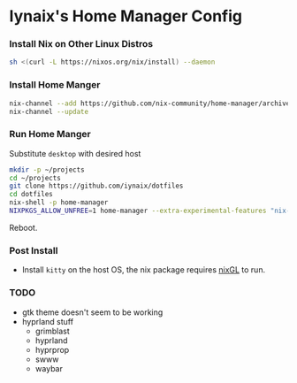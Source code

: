 # Iynaix's Home Manager Config

### Install Nix on Other Linux Distros

```sh
sh <(curl -L https://nixos.org/nix/install) --daemon
```

### Install Home Manger

```sh
nix-channel --add https://github.com/nix-community/home-manager/archive/master.tar.gz home-manager
nix-channel --update
```

### Run Home Manger

Substitute `desktop` with desired host

```sh
mkdir -p ~/projects
cd ~/projects
git clone https://github.com/iynaix/dotfiles
cd dotfiles
nix-shell -p home-manager
NIXPKGS_ALLOW_UNFREE=1 home-manager --extra-experimental-features "nix-command flakes" switch --flake ".#desktop"
```

Reboot.

### Post Install

- Install `kitty` on the host OS, the nix package requires [nixGL](https://github.com/guibou/nixGL) to run.

### TODO
- gtk theme doesn't seem to be working
- hyprland stuff
  - grimblast
  - hyprland
  - hyprprop
  - swww
  - waybar